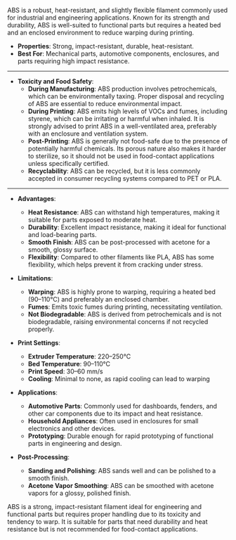 ABS is a robust, heat-resistant, and slightly flexible filament commonly used for industrial and engineering applications. Known for its strength and durability, ABS is well-suited to functional parts but requires a heated bed and an enclosed environment to reduce warping during printing.

- **Properties**: Strong, impact-resistant, durable, heat-resistant.
- **Best For**: Mechanical parts, automotive components, enclosures, and parts requiring high impact resistance.

---

- **Toxicity and Food Safety**:
  - **During Manufacturing**: ABS production involves petrochemicals, which can be environmentally taxing. Proper disposal and recycling of ABS are essential to reduce environmental impact.
  - **During Printing**: ABS emits high levels of VOCs and fumes, including styrene, which can be irritating or harmful when inhaled. It is strongly advised to print ABS in a well-ventilated area, preferably with an enclosure and ventilation system.
  - **Post-Printing**: ABS is generally not food-safe due to the presence of potentially harmful chemicals. Its porous nature also makes it harder to sterilize, so it should not be used in food-contact applications unless specifically certified.
  - **Recyclability**: ABS can be recycled, but it is less commonly accepted in consumer recycling systems compared to PET or PLA.

---

- **Advantages**:
  - **Heat Resistance**: ABS can withstand high temperatures, making it suitable for parts exposed to moderate heat.
  - **Durability**: Excellent impact resistance, making it ideal for functional and load-bearing parts.
  - **Smooth Finish**: ABS can be post-processed with acetone for a smooth, glossy surface.
  - **Flexibility**: Compared to other filaments like PLA, ABS has some flexibility, which helps prevent it from cracking under stress.

- **Limitations**:
  - **Warping**: ABS is highly prone to warping, requiring a heated bed (90–110°C) and preferably an enclosed chamber.
  - **Fumes**: Emits toxic fumes during printing, necessitating ventilation.
  - **Not Biodegradable**: ABS is derived from petrochemicals and is not biodegradable, raising environmental concerns if not recycled properly.

- **Print Settings**:
  - **Extruder Temperature**: 220–250°C
  - **Bed Temperature**: 90–110°C
  - **Print Speed**: 30–60 mm/s
  - **Cooling**: Minimal to none, as rapid cooling can lead to warping

- **Applications**:
  - **Automotive Parts**: Commonly used for dashboards, fenders, and other car components due to its impact and heat resistance.
  - **Household Appliances**: Often used in enclosures for small electronics and other devices.
  - **Prototyping**: Durable enough for rapid prototyping of functional parts in engineering and design.

- **Post-Processing**:
  - **Sanding and Polishing**: ABS sands well and can be polished to a smooth finish.
  - **Acetone Vapor Smoothing**: ABS can be smoothed with acetone vapors for a glossy, polished finish.

ABS is a strong, impact-resistant filament ideal for engineering and functional parts but requires proper handling due to its toxicity and tendency to warp. It is suitable for parts that need durability and heat resistance but is not recommended for food-contact applications.